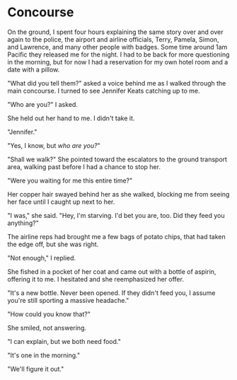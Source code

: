 # Concourse

On the ground, I spent four hours explaining the same story over and over again to the police, the airport and airline officials, Terry, Pamela, Simon, and Lawrence, and many other people with badges.
Some time around 1am Pacific they released me for the night.
I had to be back for more questioning in the morning, but for now I had a reservation for my own hotel room and a date with a pillow.

"What did you tell them?" asked a voice behind me as I walked through the main concourse.
I turned to see Jennifer Keats catching up to me.

"Who are you?" I asked.

She held out her hand to me.
I didn't take it.

"Jennifer."

"Yes, I know, but _who are you?_"

"Shall we walk?"
She pointed toward the escalators to the ground transport area, walking past before I had a chance to stop her.

"Were you waiting for me this entire time?"

Her copper hair swayed behind her as she walked, blocking me from seeing her face until I caught up next to her.

"I was," she said.
"Hey, I'm starving.
I'd bet you are, too.
Did they feed you anything?"

The airline reps had brought me a few bags of potato chips, that had taken the edge off, but she was right.

"Not enough," I replied.

She fished in a pocket of her coat and came out with a bottle of aspirin, offering it to me.
I hesitated and she reemphasized her offer.

"It's a new bottle.
Never been opened.
If they didn't feed you, I assume you're still sporting a massive headache."

"How could you know that?"

She smiled, not answering.

"I can explain, but we both need food."

"It's one in the morning."

"We'll figure it out."
